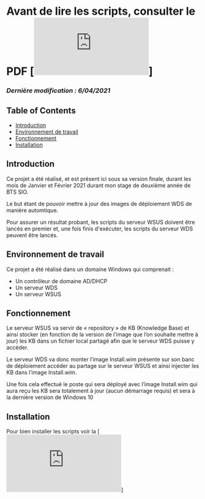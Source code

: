 # Avant de lire les scripts, consulter le PDF [![Documentation Technique](https://github.com/Fabien-LB/MAJImagesWDS/blob/main/Documentation%20Technique.pdf)]
### *Dernière modification : 6/04/2021*

## Table of Contents

- [Introduction](#introduction)
- [Environnement de travail](#environnement-de-travail)
- [Fonctionnement](#fonctionnement)
- [Installation](#installation)

## Introduction

Ce projet a été réalisé, et est présent ici sous sa version finale, durant les mois de Janvier et Février 2021 durant mon stage de deuxième année de BTS SIO.

Le but étant de pouvoir mettre à jour des images de déploiement WDS de manière automtique.

Pour assurer un résultat probant, les scripts du serveur WSUS doivent être lancés en premier et, une fois finis d'exécuter, les scripts du serveur WDS peuvent être lancés.

## Environnement de travail

Ce projet a été réalisé dans un domaine Windows qui comprenait :

- Un contrôleur de domaine AD/DHCP
- Un serveur WDS
- Un serveur WSUS

## Fonctionnement

Le serveur WSUS va servir de « repository » de KB (Knowledge Base) et ainsi stocker (en fonction de la version de l’image que l’on souhaite mettre à jour) les KB dans un fichier local partagé afin que le serveur WDS puisse y accéder.

Le serveur WDS va donc monter l’image Install.wim présente sur son banc de déploiement accéder au partage sur le serveur WSUS et ainsi injecter les KB dans l’image Install.wim.

Une fois cela effectué le poste qui sera déployé avec l’image Install.wim qui aura reçu les KB sera totalement à jour (aucun démarrage requis) et sera à la dernière version de Windows 10


## Installation

Pour bien installer les scripts voir la [![Documentation Technique](https://github.com/Fabien-LB/MAJImagesWDS/blob/main/Documentation%20Technique.pdf)]

